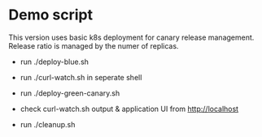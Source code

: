 # Demo script

This version uses basic k8s deployment for canary release management. Release ratio is managed by the numer of replicas.

* run ./deploy-blue.sh

* run ./curl-watch.sh in seperate shell

* run ./deploy-green-canary.sh

* check curl-watch.sh output & application UI from [http://localhost](http://localhost)

* run ./cleanup.sh
